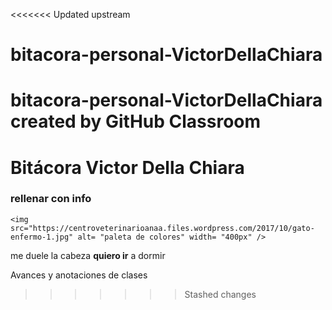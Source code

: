 <<<<<<< Updated upstream
# bitacora-personal-VictorDellaChiara
bitacora-personal-VictorDellaChiara created by GitHub Classroom
=======


<!DOCTYPE html>
<html lang="en">
<head>
    <meta charset="UTF-8">
    <meta http-equiv="X-UA-Compatible" content="IE=edge">
    <meta name="viewport" content="width=device-width, initial-scale=1.0">
    <title>Bitácora Victor Della Chiara</title>
</head>
<body>
    <h1>Bitácora Victor Della Chiara </h1>
    <h3>rellenar con info</h3>

    <img src="https://centroveterinarioanaa.files.wordpress.com/2017/10/gato-enfermo-1.jpg" alt= "paleta de colores" width= "400px" />  

<p> me duele la cabeza <strong>quiero ir</strong> a dormir </p> 
<p>Avances y anotaciones de clases
    </p>




</body>
</html>

>>>>>>> Stashed changes
